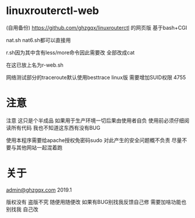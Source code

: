  # linuxrouterctl-web
(自用备份) https://github.com/ghzgqx/linuxrouterctl 的网页版 基于bash+CGI
 
 nat.sh nat6.sh都可以直接用 
 
 r.sh因为其中含有less/more命令因此需要改 全部改成cat
  
 
 在这已放上名为r-web.sh
 
 网络测试部分的traceroute默认使用besttrace linux版 需要增加SUID权限 4755
 
 
 # 注意
 
 注意 这只是个半成品 如果用于生产环境一切后果由使用者自负 使用前必须仔细阅读所有代码 我也不知道这东西有没有BUG
 
 使用本程序需要给apache授权免密码sudo 对此产生的安全问题概不负责 尽量不要与其他网站一起混着跑
 
 # 关于
admin@ghzgqx.com 
2019.1

版权没有 盗版不究 随便用随便改 如果有BUG别找我反馈自己修 需要加啥功能也别找我 自己改